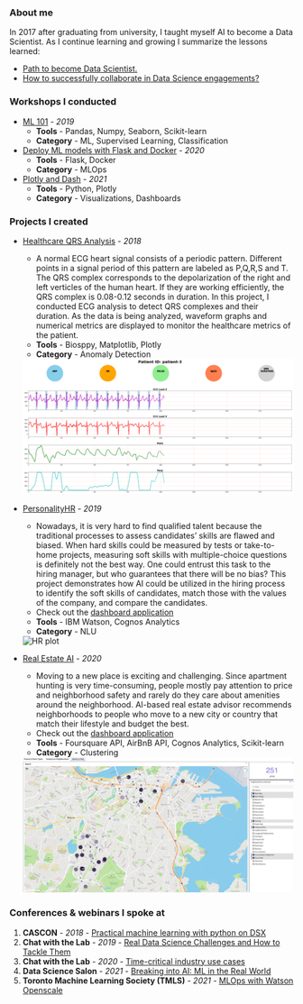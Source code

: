 ### About me
In 2017 after graduating from university, I taught myself AI to become a Data Scientist. As I continue learning and growing I summarize the lessons learned:
- [Path to become Data Scientist.]()
- [How to successfully collaborate in Data Science engagements?](https://safuras.notion.site/How-to-collaborate-in-DS-project-843e95410051486d9e8c906bd630b04f)

### Workshops I conducted
- [ML 101](https://github.com/ssuleyma/ML101_Workshop) - <i>2019</i>
  - **Tools** - Pandas, Numpy, Seaborn, Scikit-learn
  - **Category** - ML, Supervised Learning, Classification
- [Deploy ML models with Flask and Docker](https://github.com/ssuleyma/Flask_Docker_Tutorial) - <i>2020</i>
  - **Tools** - Flask, Docker
  - **Category** - MLOps
- [Plotly and Dash](https://github.com/ssuleyma/Plotly-Dash-Tutorial) - <i>2021</i>
  - **Tools** - Python, Plotly
  - **Category** - Visualizations, Dashboards

### Projects I created
- [Healthcare QRS Analysis](https://github.com/ssuleyma/Healthcare-QRS) - <i>2018</i>
  - A normal ECG heart signal consists of a periodic pattern. Different points in a signal period of this pattern are labeled as P,Q,R,S and T. The QRS complex corresponds to the depolarization of the right and left verticles of the human heart. If they are working efficiently, the QRS complex is 0.08-0.12 seconds in duration. In this project, I conducted ECG analysis to detect QRS complexes and their duration. As the data is being analyzed, waveform graphs and numerical metrics are displayed to monitor the healthcare metrics of the patient.
  - **Tools** - Biosppy, Matplotlib, Plotly
  - **Category** - Anomaly Detection
  <img src="https://github.com/mlhubca/lab/blob/master/eventstore/animation.gif?raw=true" alt="ECG plot" width="500">
 
- [PersonalityHR](https://github.com/ssuleyma/PersonalityHR) - <i>2019</i>
  - Nowadays, it is very hard to find qualified talent because the traditional processes to assess candidates’ skills are flawed and biased. When hard skills could be measured by tests or take-to-home projects, measuring soft skills with multiple-choice questions is definitely not the best way. One could entrust this task to the hiring manager, but who guarantees that there will be no bias? This project demonstrates how AI could be utilized in the hiring process to identify the soft skills of candidates, match those with the values of the company, and compare the candidates.
  - Check out the [dashboard application](https://dataplatform.cloud.ibm.com/dashboards/4e72ca8a-3519-4627-ac7c-d94493fa1e66/view/5f67dc1621a93d904ec3dce407cc2d507c362759b3bbd152d3d67b4906357697f36a1a93c82d480fd916036af6ef170dc9)
  - **Tools** - IBM Watson, Cognos Analytics
  - **Category** - NLU
  <img src="https://github.com/ssuleyma/PersonalityHR/blob/master/hr.gif" alt="HR plot" width="500">

- [Real Estate AI](https://github.com/ssuleyma/RealEstateAI) - <i>2020</i> 
  - Moving to a new place is exciting and challenging. Since apartment hunting is very time-consuming, people mostly pay attention to price and neighborhood safety and rarely do they care about amenities around the neighborhood. AI-based real estate advisor recommends neighborhoods to people who move to a new city or country that match their lifestyle and budget the best.
  - Check out the [dashboard application](https://dataplatform.cloud.ibm.com/dashboards/0b822704-5deb-48be-8133-1fb4c4f0c231/view/771bdc7e3b962b944fe2bde407cb28552e31255fb3bb815182d77b490c327997a86f1490c87a4909d3125432f5ed150cce)
  - **Tools** - Foursquare API, AirBnB API, Cognos Analytics, Scikit-learn
  - **Category** - Clustering
  <img src="https://github.com/ssuleyma/RealEstateAI/blob/main/rlai.gif" alt="RE plot" width="500">

### Conferences & webinars I spoke at
1. **CASCON** - <i>2018</i> - [Practical machine learning with python on DSX](https://dblp.org/pid/235/7932.html)
2. **Chat with the Lab** - <i>2019</i> - [Real Data Science Challenges and How to Tackle Them](https://event.on24.com/eventRegistration/EventLobbyServlet?target=reg20.jsp&referrer=&eventid=2160039&sessionid=1&key=1E3A1C59DB46D3DD03B230A94781E9BC&regTag=&sourcepage=register)
3. **Chat with the Lab** - <i>2020</i> - [Time-critical industry use cases](https://community.ibm.com/community/user/datascience/communities/community-home/digestviewer/viewthread?GroupId=2749&MessageKey=26b7031e-09b5-4570-9f72-3dfe41c811a2&CommunityKey=f1c2cf2b-28bf-4b68-8570-b239473dcbbc&tab=digestviewer#bm26b7031e-09b5-4570-9f72-3dfe41c811a2)
4. **Data Science Salon** - <i>2021</i> -  [Breaking into AI: ML in the Real World](https://info.datascience.salon/breaking-into-ai-ml-in-the-real-world)
5. **Toronto Machine Learning Society (TMLS)** - <i>2021</i> - [MLOps with Watson Openscale](https://mlopsworld.com/about-us/)
